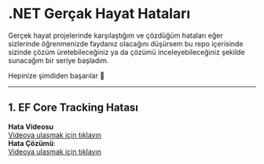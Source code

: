 # .NET Gerçak Hayat Hataları
<p>Gerçek hayat projelerinde karşılaştığım ve çözdüğüm hataları eğer sizlerinde öğrenmenizde faydanız olacağını düşürsem bu repo içerisinde sizinde çözüm üretebileceğiniz ya da çözümü inceleyebileceğiniz şekilde sunacağım bir seriye başladım.</p>

<p>Hepinize şimdiden başarılar 🤗</p>
<hr>

## 1. EF Core Tracking Hatası
**Hata Videosu**<br>
<a href="https://youtu.be/aKs_31r54II">Videoya ulaşmak için tıklayın</a>
<br>
**Hata Çözümü**:<br>
<a href="https://youtu.be/191se_F-Ggw">Videoya ulaşmak için tıklayın</a>